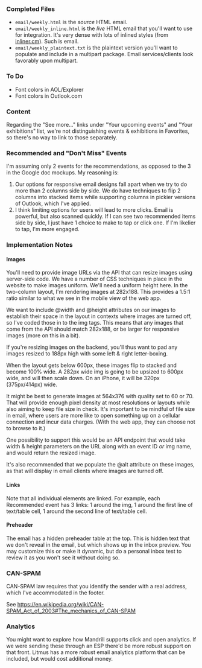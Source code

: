### Completed Files

* `email/weekly.html` is the *source* HTML email.
* `email/weekly_inline.html` is the *live* HTML email that you'll want to use for integration. It's very dense with lots of inlined styles (from [inliner.cm](http://inliner.cm)). Such is email.
* `email/weekly_plaintext.txt` is the plaintext version you'll want to populate and include in a multipart package. Email services/clients look favorably upon multipart.

### To Do

* Font colors in AOL/Explorer
* Font colors in Outlook.com

### Content

Regarding the "See more..." links under "Your upcoming events" and "Your exhibitions" list, we're not distinguishing events & exhibitions in Favorites, so there's no way to link to those separately.

### Recommended and "Don't Miss" Events

I'm assuming only 2 events for the recommendations, as opposed to the 3 in the Google doc mockups. My reasoning is:

1. Our options for responsive email designs fall apart when we try to do more than 2 columns side by side. We do have techniques to flip 2 columns into stacked items while supporting columns in pickier versions of Outlook, which I've applied.
2. I think limiting options for users will lead to more clicks. Email is powerful, but also scanned quickly. If I can see two recommended items side by side, I just have 1 choice to make to tap or click one. If I'm likelier to tap, I'm more engaged.

### Implementation Notes

#### Images

You'll need to provide image URLs via the API that can resize images using server-side code. We have a number of CSS techniques in place in the website to make images uniform. We'll need a uniform height here. In the two-column layout, I'm rendering images at 282x188. This provides a 1.5:1 ratio similar to what we see in the mobile view of the web app.

We want to include @width and @height attributes on our images to establish their space in the layout in contexts where images are turned off, so I've coded those in to the img tags. This means that any images that come from the API should match 282x188, or be larger for responsive images (more on this in a bit).

If you're resizing images on the backend, you'll thus want to pad any images resized to 188px high with some left & right letter-boxing.

When the layout gets below 600px, these images flip to stacked and become 100% wide. A 282px wide img is going to be upsized to 600px wide, and will then scale down. On an iPhone, it will be 320px (375px/414px) wide.

It might be best to generate images at 564x376 with quality set to 60 or 70. That will provide enough pixel density at most resolutions or layouts while also aiming to keep file size in check. It's important to be mindful of file size in email, where users are more like to open something up on a cellular connection and incur data charges. (With the web app, they can choose not to browse to it.)

One possibility to support this would be an API endpoint that would take width & height parameters on the URL along with an event ID *or* img name, and would return the resized image.

It's also recommended that we populate the @alt attribute on these images, as that will display in email clients where images are turned off.

#### Links

Note that all individual elements are linked. For example, each Recommended event has 3 links: 1 around the img, 1 around the first line of text/table cell, 1 around the second line of text/table cell.

#### Preheader

The email has a hidden preheader table at the top. This is hidden text that we don't reveal in the email, but which shows up in the inbox preview. You may customize this or make it dynamic, but do a personal inbox test to review it as you won't see it without doing so.

### CAN-SPAM

CAN-SPAM law requires that you identify the sender with a real address, which I've accommodated in the footer.

See https://en.wikipedia.org/wiki/CAN-SPAM_Act_of_2003#The_mechanics_of_CAN-SPAM

### Analytics

You might want to explore how Mandrill supports click and open analytics. If we were sending these through an ESP there'd be more robust support on that front. Litmus has a more robust email analytics platform that can be included, but would cost additional money.